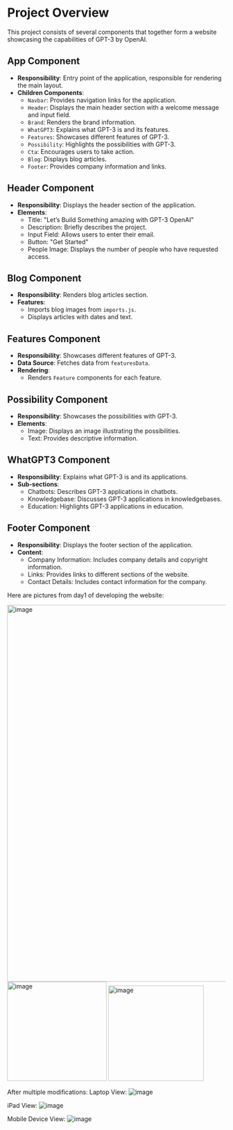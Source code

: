 # Project Overview

This project consists of several components that together form a website showcasing the capabilities of GPT-3 by OpenAI.

## App Component

- **Responsibility**: Entry point of the application, responsible for rendering the main layout.
- **Children Components**:
  - `Navbar`: Provides navigation links for the application.
  - `Header`: Displays the main header section with a welcome message and input field.
  - `Brand`: Renders the brand information.
  - `WhatGPT3`: Explains what GPT-3 is and its features.
  - `Features`: Showcases different features of GPT-3.
  - `Possibility`: Highlights the possibilities with GPT-3.
  - `Cta`: Encourages users to take action.
  - `Blog`: Displays blog articles.
  - `Footer`: Provides company information and links.

## Header Component

- **Responsibility**: Displays the header section of the application.
- **Elements**:
  - Title: "Let’s Build Something amazing with GPT-3 OpenAI"
  - Description: Briefly describes the project.
  - Input Field: Allows users to enter their email.
  - Button: "Get Started"
  - People Image: Displays the number of people who have requested access.

## Blog Component

- **Responsibility**: Renders blog articles section.
- **Features**:
  - Imports blog images from `imports.js`.
  - Displays articles with dates and text.

## Features Component

- **Responsibility**: Showcases different features of GPT-3.
- **Data Source**: Fetches data from `featuresData`.
- **Rendering**:
  - Renders `Feature` components for each feature.

## Possibility Component

- **Responsibility**: Showcases the possibilities with GPT-3.
- **Elements**:
  - Image: Displays an image illustrating the possibilities.
  - Text: Provides descriptive information.

## WhatGPT3 Component

- **Responsibility**: Explains what GPT-3 is and its applications.
- **Sub-sections**:
  - Chatbots: Describes GPT-3 applications in chatbots.
  - Knowledgebase: Discusses GPT-3 applications in knowledgebases.
  - Education: Highlights GPT-3 applications in education.

## Footer Component

- **Responsibility**: Displays the footer section of the application.
- **Content**:
  - Company Information: Includes company details and copyright information.
  - Links: Provides links to different sections of the website.
  - Contact Details: Includes contact information for the company.



Here are pictures from day1 of developing the website:

<img width="869" alt="image" src="https://github.com/AngelaNova/Next.js_React_Project1/assets/160551855/c7784f42-34c9-4ed7-9bb8-ce26f5aa06bb">

<img width="229" alt="image" src="https://github.com/AngelaNova/Next.js_React_Project1/assets/160551855/5c1e466d-4b0f-4887-a6fb-042b0b08581a">

<img width="220" alt="image" src="https://github.com/AngelaNova/Next.js_React_Project1/assets/160551855/5e4a0fef-eb7c-41dd-92ad-872f25826046">


After multiple modifications:
Laptop View:
![image](https://github.com/AngelaNova/Next.js_React_Project1/assets/160551855/5caf23f3-c49f-472b-81d2-598d2fee4b80)

iPad View:
![image](https://github.com/AngelaNova/Next.js_React_Project1/assets/160551855/52a51cd9-16e5-4e5a-97e3-f94475357312)

Mobile Device View:
![image](https://github.com/AngelaNova/Next.js_React_Project1/assets/160551855/2de5d5f2-3185-4fc0-83e6-c6893c1751d1)




